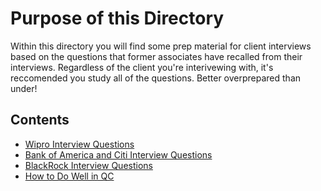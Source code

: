 # Purpose of this Directory
Within this directory you will find some prep material for client interviews based on the questions that former associates have recalled from their interviews.  Regardless of the client you're interivewing with, it's reccomended you study all of the questions.  Better overprepared than under!

## Contents
- [Wipro Interview Questions](https://github.com/211129-Enterprise/demos/blob/main/interviews/wipro.md)
- [Bank of America and Citi Interview Questions](https://github.com/211129-Enterprise/demos/blob/main/interviews/bofa-and-citi.md)
- [BlackRock Interview Questions](https://github.com/211129-Enterprise/demos/blob/main/interviews/blackrock.md)
- [How to Do Well in QC](https://github.com/211129-Enterprise/demos/blob/main/interviews/how-to-do-well-in-qc.md)
